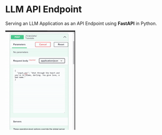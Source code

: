 # LLM API Endpoint

Serving an LLM Application as an API Endpoint using **FastAPI** in Python.

![](screencast.gif)
